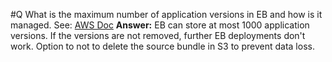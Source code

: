 #Q What is the maximum number of application versions in EB and how is it managed.
See: [AWS Doc](https://docs.aws.amazon.com/elasticbeanstalk/latest/dg/applications-lifecycle.html)
**Answer:** EB can store at most 1000 application versions. If the versions are not removed, further EB deployments don't work. Option to not to delete the source bundle in S3 to prevent data loss. 
